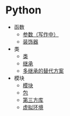 # Python

- 函数
  - [参数（写作中）](./function/parameters.md)
  - [装饰器](./function/decorators.md)
- 类
  - [类](./class/class.md)
  - [继承](./class/inheritance.md)
  - [多继承的替代方案](./class/multiple-inheritance-alternatives.md)
- 模块
  - [模块](./module/module.md)
  - [包](./module/package.md)
  - [第三方库](./module/third-party-library.md)
  - [虚拟环境](./module/virtualenv.md)
